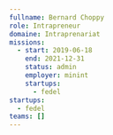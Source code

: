 ```yaml
---
fullname: Bernard Choppy
role: Intrapreneur
domaine: Intraprenariat
missions:
  - start: 2019-06-18
    end: 2021-12-31
    status: admin
    employer: minint
    startups:
      - fedel
startups:
  - fedel
teams: []
---
```

